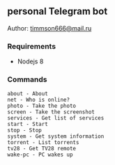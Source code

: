 ## personal Telegram bot 

Author: [timmson666@mail.ru](mailto:timmson666@mail.ru)

### Requirements

 * Nodejs 8
 
### Commands
```
about - About
net - Who is online?
photo - Take the photo
screen - Take the screenshot
services - Get list of services
start - Start
stop - Stop
system - Get system information
torrent - List torrents
tv28 - Get TV28 remote
wake-pc - PC wakes up
```